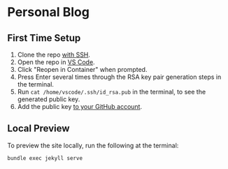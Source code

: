 # Personal Blog

## First Time Setup

1. Clone the repo [with SSH](https://docs.github.com/en/get-started/getting-started-with-git/about-remote-repositories#cloning-with-ssh-urls).
1. Open the repo in [VS Code](https://en.wikipedia.org/wiki/Visual_Studio_Code).
1. Click "Reopen in Container" when prompted.
1. Press Enter several times through the RSA key pair generation steps in the terminal.
1. Run `cat /home/vscode/.ssh/id_rsa.pub` in the terminal, to see the generated public key.
1. Add the public key [to your GitHub account](https://docs.github.com/en/authentication/connecting-to-github-with-ssh/adding-a-new-ssh-key-to-your-github-account).

## Local Preview

To preview the site locally, run the following at the terminal:

```
bundle exec jekyll serve
```
